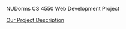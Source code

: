 NUDorms
CS 4550 Web Development Project

<a href='https://docs.google.com/document/d/1De6zfsUVgQWHVpXkBfjocXakG44sTYXJxFE0o0X90S4/edit?usp=sharing'>Our Project Description</a>
